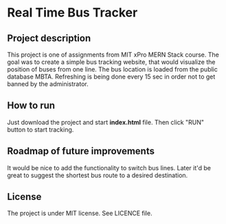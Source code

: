 # Real Time Bus Tracker

## Project description

This project is one of assignments from MIT xPro MERN Stack course. The goal was to create a simple bus tracking
website, that would visualize the position of buses from one line. The bus location is loaded from the public 
database MBTA. Refreshing is being done every 15 sec in order not to get banned by the administrator.

## How to run 

Just download the project and start **index.html** file. Then click "RUN" button to start tracking.

## Roadmap of future improvements

It would be nice to add the functionality to switch bus lines. Later it'd be great to suggest the shortest bus route to a desired destination.

## License

The project is under MIT license. See LICENCE file.
